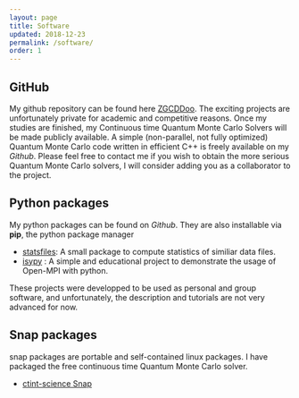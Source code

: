 ```yaml
---
layout: page
title: Software
updated: 2018-12-23
permalink: /software/
order: 1
---
```


## GitHub

My github repository can be found here [ZGCDDoo](https://github.com/ZGCDDoo).
The exciting projects are unfortunately private for academic and competitive reasons. Once my studies are finished, my Continuous time Quantum Monte Carlo Solvers will be made publicly available. A simple (non-parallel, not fully optimized) Quantum Monte Carlo code written in efficient C++ is freely available on my *Github*. Please feel free to contact me if you wish to obtain the more serious Quantum Monte Carlo solvers, I will consider adding you as a collaborator to the project.

## Python packages
My python packages can be found on *Github*. They are also installable via **pip**, the python package manager

 - [statsfiles](https://pypi.org/project/statsfiles/): A small package to compute statistics of similiar data files.
 - [isypy](https://pypi.org/project/isypy/) : A simple and educational project to demonstrate the usage of Open-MPI with python.
 <!-- - [mea](https://pypi.org/project/mea/)  -->

 These projects were developped to be used as personal and group software, and unfortunately, the description and tutorials are not very advanced for now.


## Snap packages

snap packages are portable and self-contained linux packages. I have packaged the free continuous time Quantum Monte Carlo solver.
- [ctint-science Snap](https://snapcraft.io/ctint-science)